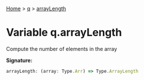 [Home](../../../index.md) &gt; [q](../../q.md) &gt; [arrayLength](./arraylength.md)

# Variable q.arrayLength

Compute the number of elements in the array

<b>Signature:</b>

```typescript
arrayLength: (array: Type.Arr) => Type.ArrayLength
```
